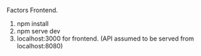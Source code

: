 Factors Frontend.

1) npm install
2) npm serve dev
3) localhost:3000 for frontend. (API assumed to be served from localhost:8080)
